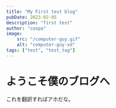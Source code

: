 ```yaml
---
title: "My First test blog"
pubDate: 2023-02-05
description: "first test"
author: "coopa"
image:
    src: "/computer-guy.gif"
    alt: "computer-guy-xd"
tags: ["test", "test_tag"]
---
```


# ようこそ僕のブログへ

これを翻訳すればアホだな。
